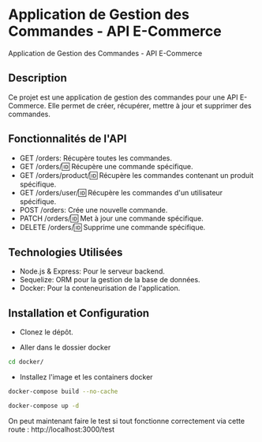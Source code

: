 # Application de Gestion des Commandes - API E-Commerce

Application de Gestion des Commandes - API E-Commerce

## Description

Ce projet est une application de gestion des commandes pour une API E-Commerce. Elle permet de créer, récupérer, mettre à jour et supprimer des commandes.

## Fonctionnalités de l'API

- GET /orders: Récupère toutes les commandes.
- GET /orders/:id: Récupère une commande spécifique.
- GET /orders/product/:id: Récupère les commandes contenant un produit spécifique.
- GET /orders/user/:id: Récupère les commandes d'un utilisateur spécifique.
- POST /orders: Crée une nouvelle commande.
- PATCH /orders/:id: Met à jour une commande spécifique.
- DELETE /orders/:id: Supprime une commande spécifique.

## Technologies Utilisées

- Node.js & Express: Pour le serveur backend.
- Sequelize: ORM pour la gestion de la base de données.
- Docker: Pour la conteneurisation de l'application.

## Installation et Configuration

- Clonez le dépôt.

- Aller dans le dossier docker
```sh
cd docker/
```

- Installez l'image et les containers docker
```sh
docker-compose build --no-cache
```

```sh
docker-compose up -d
```

On peut maintenant faire le test si tout fonctionne correctement via cette route :
http://localhost:3000/test
